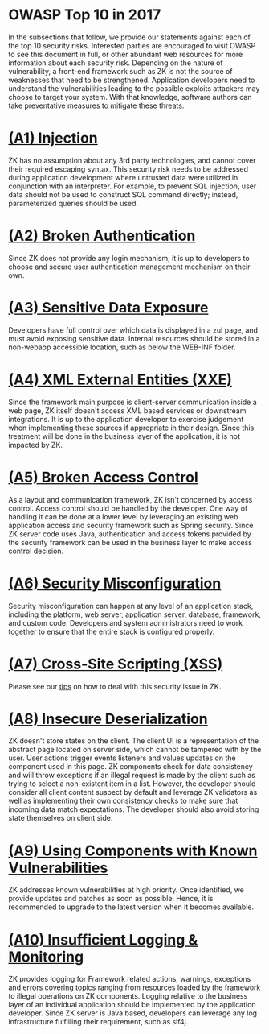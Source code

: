 # OWASP Top 10 in 2017

In the subsections that follow, we provide our statements against each
of the top 10 security risks. Interested parties are encouraged to visit
OWASP to see this document in full, or other abundant web resources for
more information about each security risk. Depending on the nature of
vulnerability, a front-end framework such as ZK is not the source of
weaknesses that need to be strengthened. Application developers need to
understand the vulnerabilities leading to the possible exploits
attackers may choose to target your system. With that knowledge,
software authors can take preventative measures to mitigate these
threats.

# [(A1) Injection](https://www.owasp.org/index.php/Top_10-2017_A1-Injection)

ZK has no assumption about any 3rd party technologies, and cannot cover
their required escaping syntax. This security risk needs to be addressed
during application development where untrusted data were utilized in
conjunction with an interpreter. For example, to prevent SQL injection,
user data should not be used to construct SQL command directly; instead,
parameterized queries should be used.

# [(A2) Broken Authentication](https://www.owasp.org/index.php/Top_10-2017_A2-Broken_Authentication)

Since ZK does not provide any login mechanism, it is up to developers to
choose and secure user authentication management mechanism on their own.

# [(A3) Sensitive Data Exposure](https://www.owasp.org/index.php/Top_10-2017_A3-Sensitive_Data_Exposure)

Developers have full control over which data is displayed in a zul page,
and must avoid exposing sensitive data. Internal resources should be
stored in a non-webapp accessible location, such as below the WEB-INF
folder.

# [(A4) XML External Entities (XXE)](https://www.owasp.org/index.php/Top_10-2017_A4-XML_External_Entities_(XXE))

Since the framework main purpose is client-server communication inside a
web page, ZK itself doesn't access XML based services or downstream
integrations. It is up to the application developer to exercise
judgement when implementing these sources if appropriate in their
design. Since this treatment will be done in the business layer of the
application, it is not impacted by ZK.

# [(A5) Broken Access Control](https://www.owasp.org/index.php/Top_10-2017_A5-Broken_Access_Control)

As a layout and communication framework, ZK isn't concerned by access
control. Access control should be handled by the developer. One way of
handling it can be done at a lower level by leveraging an existing web
application access and security framework such as Spring security. Since
ZK server code uses Java, authentication and access tokens provided by
the security framework can be used in the business layer to make access
control decision.

# [(A6) Security Misconfiguration](https://www.owasp.org/index.php/Top_10-2017_A6-Security_Misconfiguration)

Security misconfiguration can happen at any level of an application
stack, including the platform, web server, application server, database,
framework, and custom code. Developers and system administrators need to
work together to ensure that the entire stack is configured properly.

# [(A7) Cross-Site Scripting (XSS)](https://www.owasp.org/index.php/Top_10-2017_A7-Cross-Site_Scripting_(XSS))

Please see our
[tips](http://books.zkoss.org/wiki/{{site.baseurl}}/zk_dev_ref/security_tips/cross-site_scripting)
on how to deal with this security issue in ZK.

# [(A8) Insecure Deserialization](https://www.owasp.org/index.php/Top_10-2017_A8-Insecure_Deserialization)

ZK doesn't store states on the client. The client UI is a representation
of the abstract page located on server side, which cannot be tampered
with by the user. User actions trigger events listeners and values
updates on the component used in this page. ZK components check for data
consistency and will throw exceptions if an illegal request is made by
the client such as trying to select a non-existent item in a list.
However, the developer should consider all client content suspect by
default and leverage ZK validators as well as implementing their own
consistency checks to make sure that incoming data match expectations.
The developer should also avoid storing state themselves on client side.

# [(A9) Using Components with Known Vulnerabilities](https://www.owasp.org/index.php/Top_10-2017_A9-Using_Components_with_Known_Vulnerabilities)

ZK addresses known vulnerabilities at high priority. Once identified, we
provide updates and patches as soon as possible. Hence, it is
recommended to upgrade to the latest version when it becomes available.

# [(A10) Insufficient Logging & Monitoring](https://www.owasp.org/index.php/Top_10-2017_A10-Insufficient_Logging%26Monitoring)

ZK provides logging for Framework related actions, warnings, exceptions
and errors covering topics ranging from resources loaded by the
framework to illegal operations on ZK components. Logging relative to
the business layer of an individual application should be implemented by
the application developer. Since ZK server is Java based, developers can
leverage any log infrastructure fulfilling their requirement, such as
slf4j.
